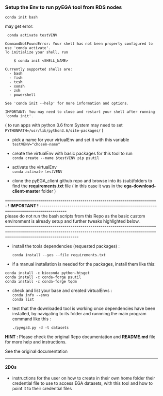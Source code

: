### Setup the Env to run pyEGA tool from RDS nodes  


`conda init bash`

may get error:
```
 conda activate testVENV

CommandNotFoundError: Your shell has not been properly configured to use 'conda activate'.
To initialize your shell, run

    $ conda init <SHELL_NAME>

Currently supported shells are:
  - bash
  - fish
  - tcsh
  - xonsh
  - zsh
  - powershell

See 'conda init --help' for more information and options.

IMPORTANT: You may need to close and restart your shell after running 'conda init'.
```


( to run apps with python 3.6 from System may need to set `PYTHONPATH=/usr/lib/python3.6/site-packages/` )

- pick a name for your virtualEnv and set it with this variable  
  `testVENV="chosen-name"`  

- create the virtualEnv with basic packages for this tool to run  
  `conda create --name $testVENV pip psutil`  

- activate the virtualEnv  
  `conda activate testVENV`  

- clone the pyEGA_client github repo and browse into its (sub)folders to find the **requirements.txt** file  ( in this case it was in the **ega-download-client-master** folder )

**----------------------------------------------------------------------------- ! IMPORTANT ! ------------------------------------------------------------------------------------------**  
please do not run the bash scripts from this Repo as the basic custom environment is already setup and further tweaks highlighted below.   
**---------------------------------------------------------------------------------------------------------------------------------------------------------------------------------------------**  

- install the tools dependencies (requested packages) :

  `conda install --yes --file requirements.txt`  

- if a manual installation is needed for the packages, install them like this:   
```
conda install -c bioconda python-htsget
conda install -c conda-forge psutil
conda install -c conda-forge tqdm
```

- check and list your base and created virtualEnvs :  
`conda info --envs`  
`conda list`  

- test that the downloaded tool is working once dependencies have been installed, by navigating to its folder and runnning the main program command like this :

  `./pyega3.py -d -t datasets`





**HINT :** Please check the original Repo documentation and **README.md** file for more help and instructions.

See the original documentation



---

#### 2DOs

- instructions for the user on how to create in their own home folder their credential file to use to access EGA datasets, with this tool and how to point it to their credential files
